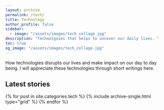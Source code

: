 ```yaml
---
layout: archive 
permalink: /tech/
title: Technology
author_profile: false
sidebar:
  - image: "/assets/images/tech_collage.jpg"
description: "Technolgoies that helps to uncover our daily lives. "
toc: true
og_image: "/assets/images/tech_collage.jpg"
---
```

How technologies disrupts our lives and make impact on our day to day being. I will appreciate these technologies through short writings here.

## Latest stories

<div class="grid__wrapper">
  {% for post in site.categories.tech %}
    {% include archive-single.html type="grid" %}
  {% endfor %}
</div>
